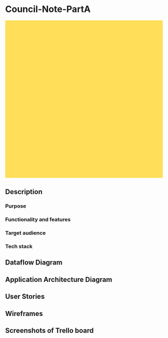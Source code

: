 # Council-Note-PartA

![Yellow Square](./docs/yellow-square.svg)
## Description

### Purpose

### Functionality and features

### Target audience

### Tech stack

## Dataflow Diagram

## Application Architecture Diagram

## User Stories

## Wireframes

## Screenshots of Trello board